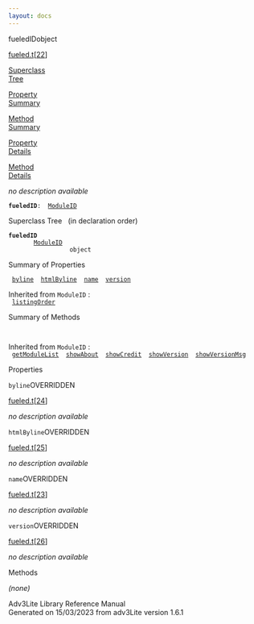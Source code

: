 ```yaml
---
layout: docs
---
```

<span class="title">fueledID</span><span class="type">object</span>

[fueled.t](../file/fueled.t.html)\[[22](../source/fueled.t.html#22)\]

[Superclass  
Tree](#_SuperClassTree_)

[Property  
Summary](#_PropSummary_)

[Method  
Summary](#_MethodSummary_)

[Property  
Details](#_Properties_)

[Method  
Details](#_Methods_)

<div class="fdesc">

*no description available*

**`fueledID`**` :   `[`ModuleID`](../object/ModuleID.html)

</div>

<span id="_SuperClassTree_"></span>

<div class="mjhd">

<span class="hdln">Superclass Tree</span>   (in declaration order)

</div>

**`fueledID`**  
`         `[`ModuleID`](../object/ModuleID.html)  
`                 object`  
<span id="_PropSummary_"></span>

<div class="mjhd">

<span class="hdln">Summary of Properties</span>  

</div>

` `[`byline`](#byline)`  `[`htmlByline`](#htmlByline)`  `[`name`](#name)`  `[`version`](#version)`  `

Inherited from `ModuleID` :  
` `[`listingOrder`](../object/ModuleID.html#listingOrder)`  `

<span id="_MethodSummary_"></span>

<div class="mjhd">

<span class="hdln">Summary of Methods</span>  

</div>

` `

Inherited from `ModuleID` :  
` `[`getModuleList`](../object/ModuleID.html#getModuleList)`  `[`showAbout`](../object/ModuleID.html#showAbout)`  `[`showCredit`](../object/ModuleID.html#showCredit)`  `[`showVersion`](../object/ModuleID.html#showVersion)`  `[`showVersionMsg`](../object/ModuleID.html#showVersionMsg)`  `

<span id="_Properties_"></span>

<div class="mjhd">

<span class="hdln">Properties</span>  

</div>

<span id="byline"></span>

`byline`<span class="rem">OVERRIDDEN</span>

[fueled.t](../file/fueled.t.html)\[[24](../source/fueled.t.html#24)\]

<div class="desc">

*no description available*

</div>

<span id="htmlByline"></span>

`htmlByline`<span class="rem">OVERRIDDEN</span>

[fueled.t](../file/fueled.t.html)\[[25](../source/fueled.t.html#25)\]

<div class="desc">

*no description available*

</div>

<span id="name"></span>

`name`<span class="rem">OVERRIDDEN</span>

[fueled.t](../file/fueled.t.html)\[[23](../source/fueled.t.html#23)\]

<div class="desc">

*no description available*

</div>

<span id="version"></span>

`version`<span class="rem">OVERRIDDEN</span>

[fueled.t](../file/fueled.t.html)\[[26](../source/fueled.t.html#26)\]

<div class="desc">

*no description available*

</div>

<span id="_Methods_"></span>

<div class="mjhd">

<span class="hdln">Methods</span>  

</div>

*(none)*

<div class="ftr">

Adv3Lite Library Reference Manual  
Generated on 15/03/2023 from adv3Lite version 1.6.1

</div>
